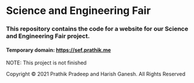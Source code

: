 # Science and Engineering Fair
### This repository contains the code for a website for our Science and Engineering Fair project.
#### Temporary domain: https://sef.prathik.me

NOTE: This project is not finished

Copyright © 2021 Prathik Pradeep and Harish Ganesh. All Rights Reserved
